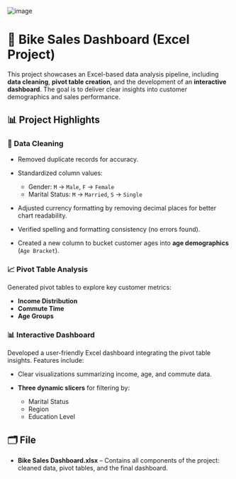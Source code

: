 ![image](https://github.com/user-attachments/assets/44a849e1-0d62-43dd-b9ee-02c6b5632c00)

# 🚴 Bike Sales Dashboard (Excel Project)

This project showcases an Excel-based data analysis pipeline, including **data cleaning**, **pivot table creation**, and the development of an **interactive dashboard**. The goal is to deliver clear insights into customer demographics and sales performance.

## 📊 Project Highlights

### 🔧 Data Cleaning

* Removed duplicate records for accuracy.
* Standardized column values:

  * Gender: `M` → `Male`, `F` → `Female`
  * Marital Status: `M` → `Married`, `S` → `Single`
* Adjusted currency formatting by removing decimal places for better chart readability.
* Verified spelling and formatting consistency (no errors found).
* Created a new column to bucket customer ages into **age demographics** (`Age Bracket`).

### 📈 Pivot Table Analysis

Generated pivot tables to explore key customer metrics:

* **Income Distribution**
* **Commute Time**
* **Age Groups**

### 📊 Interactive Dashboard

Developed a user-friendly Excel dashboard integrating the pivot table insights. Features include:

* Clear visualizations summarizing income, age, and commute data.
* **Three dynamic slicers** for filtering by:

  * Marital Status
  * Region
  * Education Level

## 🗂️ File

* **Bike Sales Dashboard.xlsx** – Contains all components of the project: cleaned data, pivot tables, and the final dashboard.
